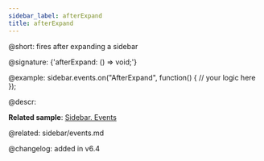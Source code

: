 ```yaml
---
sidebar_label: afterExpand
title: afterExpand
---          
```


@short: fires after expanding a sidebar

@signature: {'afterExpand: () => void;'}

@example:
sidebar.events.on("AfterExpand", function() {
    // your logic here
});




@descr:

**Related sample**: [Sidebar. Events](https://snippet.dhtmlx.com/qfddiu3i)


@related: sidebar/events.md

@changelog: added in v6.4